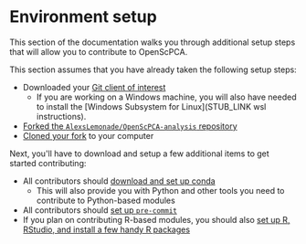 # Environment setup

This section of the documentation walks you through additional setup steps that will allow you to contribute to OpenScPCA.

This section assumes that you have already taken the following setup steps:

- Downloaded your [Git client of interest](../install-a-github-client.md)
    - If you are working on a Windows machine, you will also have needed to install the [Windows Subsystem for Linux](STUB_LINK wsl instructions).
- [Forked the `AlexsLemonade/OpenScPCA-analysis` repository](../fork-the-repo.md)
- [Cloned your fork](../clone-the-repo.md) to your computer


Next, you'll have to download and setup a few additional items to get started contributing:

- All contributors should [download and set up conda](./setup-conda.md)
    - This will also provide you with Python and other tools you need to contribute to Python-based modules
- All contributors should [set up `pre-commit`](./setup-precommit.md)
- If you plan on contributing R-based modules, you should also [set up R, RStudio, and install a few handy R packages](./install-r-rstudio.md)

